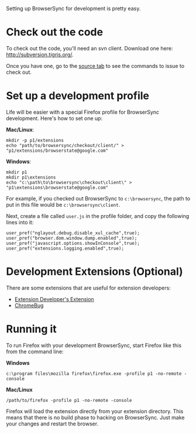 Setting up BrowserSync for development is pretty easy.

# Check out the code #

To check out the code, you'll need an svn client. Download one here: http://subversion.tigris.org/.

Once you have one, go to the [source tab](http://code.google.com/p/browsersync/source/checkout) to see the commands to issue to check out.

# Set up a development profile #

Life will be easier with a special Firefox profile for BrowserSync development. Here's how to set one up:

**Mac/Linux**:
```
mkdir -p p1/extensions
echo "path/to/browsersync/checkout/client/" > "p1/extensions/browserstate@google.com"
```

**Windows**:
```
mkdir p1
mkdir p1\extensions
echo "c:\path\to\browsersync\checkout\client\" > "p1\extensions\browserstate@google.com"
```

For example, if you checked out BrowserSync to `c:\browsersync`, the path to put in this file would be `c:\browsersync\client`.

Next, create a file called `user.js` in the profile folder, and copy the following lines into it:

```
user_pref("nglayout.debug.disable_xul_cache",true);
user_pref("browser.dom.window.dump.enabled",true);
user_pref("javascript.options.showInConsole",true);
user_pref("extensions.logging.enabled",true);
```

# Development Extensions (Optional) #

There are some extensions that are useful for extension developers:

  * [Extension Developer's Extension](http://ted.mielczarek.org/code/mozilla/extensiondev/)
  * [ChromeBug](http://www.getfirebug.com/releases/)

# Running it #

To run Firefox with your development BrowserSync, start Firefox like this from the command line:

**Windows**
```
c:\program files\mozilla firefox\firefox.exe -profile p1 -no-remote -console
```

**Mac/Linux**
```
/path/to/firefox -profile p1 -no-remote -console
```

Firefox will load the extension directly from your extension directory. This means that there is no build phase to hacking on BrowserSync. Just make your changes and restart the browser.